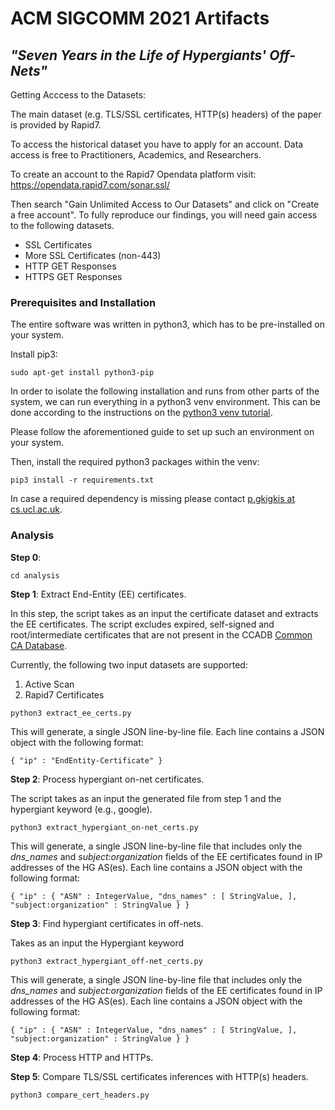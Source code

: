 # ACM SIGCOMM 2021 Artifacts
## _"Seven Years in the Life of Hypergiants' Off-Nets"_

Getting Acccess to the Datasets:


The main dataset (e.g. TLS/SSL certificates, HTTP(s) headers) of the paper is provided by Rapid7. 

To access the historical dataset you have to apply for an account. Data access is free to Practitioners, Academics, and Researchers.

To create an account to the Rapid7 Opendata platform visit:
https://opendata.rapid7.com/sonar.ssl/

Then search "Gain Unlimited Access to Our Datasets" and click on "Create a free account".
To fully reproduce our findings, you will need gain access to the following datasets.
* SSL Certificates
* More SSL Certificates (non-443)
* HTTP GET Responses
* HTTPS GET Responses




### Prerequisites and Installation
The entire software was written in python3, which has to be pre-installed on your system.

Install pip3:
```
sudo apt-get install python3-pip
```

In order to isolate the following installation and runs from other parts of the system, we can run everything in a python3 venv environment. This can be done according to the instructions on the
[python3 venv tutorial](https://docs.python.org/3/tutorial/venv.html).

Please follow the aforementioned guide to set up such an environment on your system.

Then, install the required python3 packages within the venv:
```
pip3 install -r requirements.txt
```
In case a required dependency is missing please contact [p.gkigkis at cs.ucl.ac.uk]().


### Analysis

**Step 0**:
```
cd analysis
```


**Step 1**: Extract End-Entity (EE) certificates.

In this step, the script takes as an input the certificate dataset and extracts the EE certificates.
The script excludes expired, self-signed and root/intermediate certificates that are not present in the CCADB [Common CA Database](https://www.ccadb.org).

Currently, the following two input datasets are supported:

1) Active Scan
2) Rapid7 Certificates

```
python3 extract_ee_certs.py

```

This will generate, a single JSON line-by-line file. Each line contains a JSON object with the following format:

```
{ "ip" : "EndEntity-Certificate" }
```

**Step 2**: Process hypergiant on-net certificates.

The script takes as an input the generated file from step 1 and the hypergiant keyword (e.g., google).
```
python3 extract_hypergiant_on-net_certs.py
```

This will generate, a single JSON line-by-line file that includes only the *dns_names* and *subject:organization* fields of the EE certificates found in IP addresses of the HG AS(es). Each line contains a JSON object with the following format:


```
{ "ip" : { "ASN" : IntegerValue, "dns_names" : [ StringValue, ], "subject:organization" : StringValue } }
```


**Step 3**: Find hypergiant certificates in off-nets. 

Takes as an input the Hypergiant keyword
```
python3 extract_hypergiant_off-net_certs.py
```

This will generate, a single JSON line-by-line file that includes only the *dns_names* and *subject:organization* fields of the EE certificates found in IP addresses of the HG AS(es). Each line contains a JSON object with the following format:


```
{ "ip" : { "ASN" : IntegerValue, "dns_names" : [ StringValue, ], "subject:organization" : StringValue } }
```


**Step 4**: Process HTTP and HTTPs.



**Step 5**: Compare TLS/SSL certificates inferences with HTTP(s) headers.

```
python3 compare_cert_headers.py
```